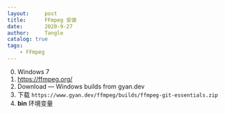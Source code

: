```yaml
---
layout:     post
title:      FFmpeg 安装
date:       2020-9-27
author:     Tangle
catalog: true
tags:
    - FFmpeg
---
```


0. Windows 7
0. <https://ffmpeg.org/>
0. Download — Windows builds from gyan.dev
0. 下载 `https://www.gyan.dev/ffmpeg/builds/ffmpeg-git-essentials.zip`
0. **bin** 环境变量
